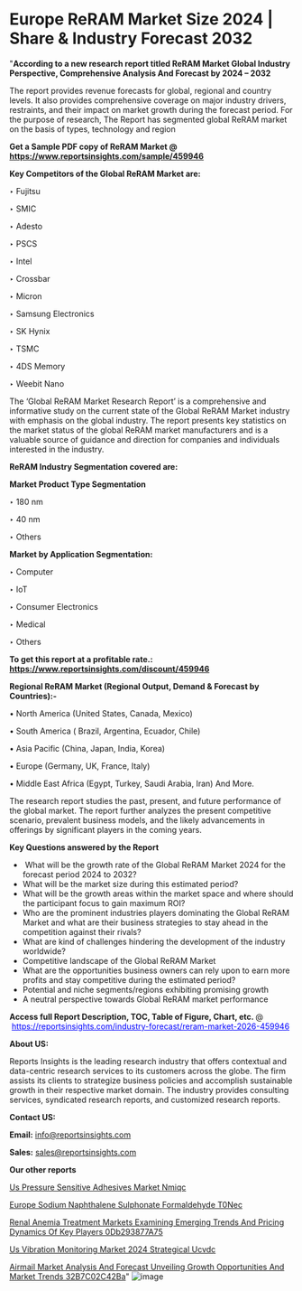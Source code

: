 # Europe ReRAM Market Size 2024 | Share & Industry Forecast 2032

"<strong>According to a new research report titled ReRAM Market Global Industry Perspective, Comprehensive Analysis And Forecast by 2024 – 2032</strong>

The report provides revenue forecasts for global, regional and country levels. It also provides comprehensive coverage on major industry drivers, restraints, and their impact on market growth during the forecast period. For the purpose of research, The Report has segmented global ReRAM market on the basis of types, technology and region

<strong>Get a Sample PDF copy of ReRAM Market </strong><strong>@<a href=https://www.reportsinsights.com/sample/459946 style=color:#0000ff;> https://www.reportsinsights.com/sample/459946</a></strong></font>

<strong>Key Competitors of the Global ReRAM Market are:</strong>

‣ Fujitsu

‣ SMIC

‣ Adesto

‣ PSCS

‣ Intel

‣ Crossbar

‣ Micron

‣ Samsung Electronics

‣ SK Hynix

‣ TSMC

‣ 4DS Memory

‣ Weebit Nano

The ‘Global ReRAM Market Research Report’ is a comprehensive and informative study on the current state of the Global ReRAM Market industry with emphasis on the global industry. The report presents key statistics on the market status of the global ReRAM market manufacturers and is a valuable source of guidance and direction for companies and individuals interested in the industry.

<strong>ReRAM Industry Segmentation covered are:</strong>

<strong>Market Product Type Segmentation</strong>

‣ 180 nm

‣ 40 nm

‣ Others

<strong>Market by Application Segmentation:</strong>

‣ Computer

‣ IoT

‣ Consumer Electronics

‣ Medical

‣ Others

<strong>To get this report at a profitable rate.: <a href=https://www.reportsinsights.com/discount/459946 style=color:#0000ff;>https://www.reportsinsights.com/discount/459946</a></strong></font>

<strong>Regional ReRAM Market (Regional Output, Demand &amp; Forecast by Countries):-</strong>

• North America (United States, Canada, Mexico)

• South America ( Brazil, Argentina, Ecuador, Chile)

• Asia Pacific (China, Japan, India, Korea)

• Europe (Germany, UK, France, Italy)

• Middle East Africa (Egypt, Turkey, Saudi Arabia, Iran) And More.

The research report studies the past, present, and future performance of the global market. The report further analyzes the present competitive scenario, prevalent business models, and the likely advancements in offerings by significant players in the coming years.

<strong>Key Questions answered by the Report</strong>
<ul>
  <li> What will be the growth rate of the Global ReRAM Market 2024 for the forecast period 2024 to 2032?</li>
  <li>What will be the market size during this estimated period?</li>
  <li>What will be the growth areas within the market space and where should the participant focus to gain maximum ROI?</li>
  <li>Who are the prominent industries players dominating the Global ReRAM Market and what are their business strategies to stay ahead in the competition against their rivals?</li>
  <li>What are kind of challenges hindering the development of the industry worldwide?</li>
  <li>Competitive landscape of the Global ReRAM Market</li>
  <li>What are the opportunities business owners can rely upon to earn more profits and stay competitive during the estimated period?</li>
  <li>Potential and niche segments/regions exhibiting promising growth</li>
  <li>A neutral perspective towards Global ReRAM market performance</li>
</ul>
<strong>Access full Report Description, TOC, Table of Figure, Chart, etc. </strong>@  <a href=https://reportsinsights.com/industry-forecast/reram-market-2026-459946 style=color:#0000ff;>https://reportsinsights.com/industry-forecast/reram-market-2026-459946</a></font>

<strong><strong>About US</strong>:</strong>

Reports Insights is the leading research industry that offers contextual and data-centric research services to its customers across the globe. The firm assists its clients to strategize business policies and accomplish sustainable growth in their respective market domain. The industry provides consulting services, syndicated research reports, and customized research reports.

<strong>Contact US:</strong>

<p class=""""><b>Email:</b> <a href=mailto:info@reportsinsights.com>info@reportsinsights.com</a></p>
<p class=""""><b>Sales:</b> <a href=mailto:sales@reportsinsights.com>sales@reportsinsights.com</a></p>

<strong>Our other reports</strong>

<a href=https://www.linkedin.com/pulse/us-pressure-sensitive-adhesives-market-nmiqc/>Us Pressure Sensitive Adhesives Market Nmiqc</a>

<a href=https://www.linkedin.com/pulse/europe-sodium-naphthalene-sulphonate-formaldehyde-t0nec/>Europe Sodium Naphthalene Sulphonate Formaldehyde T0Nec</a>

<a href=https://medium.com/@anuragakarte041/renal-anemia-treatment-markets-examining-emerging-trends-and-pricing-dynamics-of-key-players-0db293877a75>Renal Anemia Treatment Markets Examining Emerging Trends And Pricing Dynamics Of Key Players 0Db293877A75</a>

<a href=https://www.linkedin.com/pulse/us-vibration-monitoring-market-2024-strategical-ucvdc/>Us Vibration Monitoring Market 2024 Strategical Ucvdc</a>

<a href=https://medium.com/@sakshideshmukh994/airmail-market-analysis-and-forecast-unveiling-growth-opportunities-and-market-trends-32b7c02c42ba>Airmail Market Analysis And Forecast Unveiling Growth Opportunities And Market Trends 32B7C02C42Ba</a>"
![image](https://github.com/aakesh123242/RIMarket/assets/158431203/e4072f4f-7b68-4803-b925-e03442129e00)
